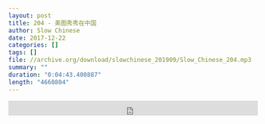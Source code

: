 ```yaml
---
layout: post
title: 204 - 美图秀秀在中国
author: Slow Chinese
date: 2017-12-22
categories: []
tags: []
file: //archive.org/download/slowchinese_201909/Slow_Chinese_204.mp3
summary: ""
duration: "0:04:43.400887"
length: "4660804"
---
```


<iframe src="https://archive.org/embed/slowchinese_201909/Slow_Chinese_204.mp3" width="500" height="30" frameborder="0" webkitallowfullscreen="true" mozallowfullscreen="true" allowfullscreen></iframe>
